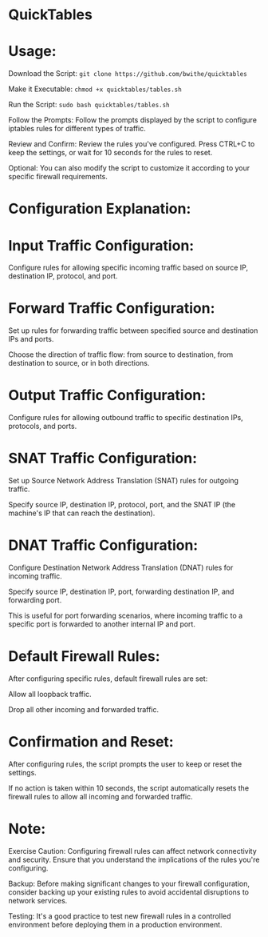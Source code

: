 # QuickTables
# Usage:

Download the Script: ```git clone https://github.com/bwithe/quicktables```

Make it Executable: ```chmod +x quicktables/tables.sh```

Run the Script: ```sudo bash quicktables/tables.sh```

Follow the Prompts: Follow the prompts displayed by the script to configure iptables rules for different types of traffic.

Review and Confirm: Review the rules you've configured. Press CTRL+C to keep the settings, or wait for 10 seconds for the rules to reset.

Optional: You can also modify the script to customize it according to your specific firewall requirements.

# Configuration Explanation:
# Input Traffic Configuration:

Configure rules for allowing specific incoming traffic based on source IP, destination IP, protocol, and port.

# Forward Traffic Configuration:

Set up rules for forwarding traffic between specified source and destination IPs and ports.

Choose the direction of traffic flow: from source to destination, from destination to source, or in both directions.

# Output Traffic Configuration:

Configure rules for allowing outbound traffic to specific destination IPs, protocols, and ports.

# SNAT Traffic Configuration:

Set up Source Network Address Translation (SNAT) rules for outgoing traffic.

Specify source IP, destination IP, protocol, port, and the SNAT IP (the machine's IP that can reach the destination).

# DNAT Traffic Configuration:

Configure Destination Network Address Translation (DNAT) rules for incoming traffic.

Specify source IP, destination IP, port, forwarding destination IP, and forwarding port.

This is useful for port forwarding scenarios, where incoming traffic to a specific port is forwarded to another internal IP and port.

# Default Firewall Rules:

After configuring specific rules, default firewall rules are set:

Allow all loopback traffic.

Drop all other incoming and forwarded traffic.

# Confirmation and Reset:

After configuring rules, the script prompts the user to keep or reset the settings.

If no action is taken within 10 seconds, the script automatically resets the firewall rules to allow all incoming and forwarded traffic.

# Note:

Exercise Caution: Configuring firewall rules can affect network connectivity and security. Ensure that you understand the implications of the rules you're configuring.

Backup: Before making significant changes to your firewall configuration, consider backing up your existing rules to avoid accidental disruptions to network services.

Testing: It's a good practice to test new firewall rules in a controlled environment before deploying them in a production environment.
